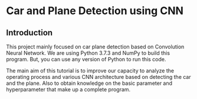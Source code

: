 # Car and Plane Detection using CNN

## Introduction

This project mainly focused on car plane detection based on Convolution Neural Network. We are using Python 3.7.3 and NumPy to build this program. But, you can use any version of Python to run this code.

The main aim of this tutorial is to improve our capacity to analyze the operating process and various CNN architecture based on detecting the car and the plane. Also to obtain knowledge on the basic parameter and hyperparameter that make up a complete program. 

